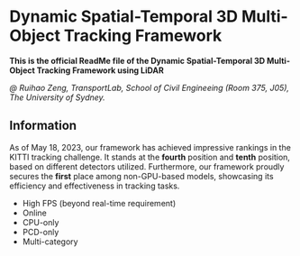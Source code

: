 # Dynamic Spatial-Temporal 3D Multi-Object Tracking Framework

**This is the official ReadMe file of the Dynamic Spatial-Temporal 3D Multi-Object Tracking Framework using LiDAR**

*@ Ruihao Zeng, TransportLab, School of Civil Engineeing (Room 375, J05), The University of Sydney.*


## Information

As of May 18, 2023, our framework has achieved impressive rankings in the KITTI tracking challenge. It stands at the **fourth** position and **tenth** position, based on different detectors utilized. Furthermore, our framework proudly secures the **first** place among non-GPU-based models, showcasing its efficiency and effectiveness in tracking tasks.
- High FPS (beyond real-time requirement)
- Online
- CPU-only
- PCD-only
- Multi-category
